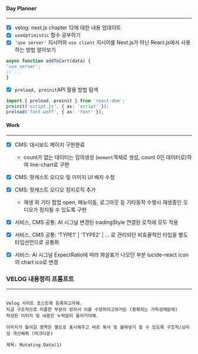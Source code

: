
#### Day Planner
---
- [x] velog: next.js chapter 12에 대한 내용 업데이트
- [x] `useOptimistic` 함수 공부하기
- [x] `'use server'` 지시어와 `use client` 지시어를 Next.js가 아닌 React.js에서 사용하는 방법 알아보기
```ts
async function addToCart(data) {  
'use server';  
// ...  
}
```
- [x]  `preload, preinit`API 활용 방법 탐색
```ts
import { preload, preinit } from 'react-dom';  
preinit('script.js', { as: 'script' });  
preload('font.woff', { as: 'font' });
```


#### Work
---
- [x] CMS: 대시보드 페이지 구현완료
	- count가 없는 데이터는 임의생성 (`moment`객체로 생성, count 0인 데이터로)하여 line-chart로 구현

- [x] CMS: 팟캐스트 오디오 및 이미지 UI 배치 수정 
- [x] CMS: 팟캐스트 오디오 정지로직 추가
	- 재생 외 기타 팝업 open, 메뉴이동, 로그아웃 등 기타동작 수행시 재생중인 오디오가 정지될 수 있도록 구현


- [x] 서비스, CMS 공통: AI 시그널 변경된 tradingStyle 연결된 로직에 모두 적용
- [x] 서비스, CMS 공통: 'TYPE1' | 'TYPE2' | ... 로 관리되던 비효율적인 타입을 별도 타입선언으로 공통화 
- [x] 서비스: AI 시그널 ExpectRatio에 따라 화살표가 나오던 부분 lucide-react icon의 chart ico로 변경


### VELOG 내용정리 프롬프트
---
```

Velog 사이트 포스트에 등록하고자해.
지금 구조적으로 미흡한 부분이 있어서 이를 수정하려고하거든 (정확히는 가독성때문에)
작성된 이미지 및 내용은 누락없이 들어가야해.

이미지가 들어갈 영역은 별도로 표시해주고 바로 복사 및 붙여넣기 할 수 있도록 구조적/심미성 개선해줘 (마크다운)

제목: Mutating Data(1)
```